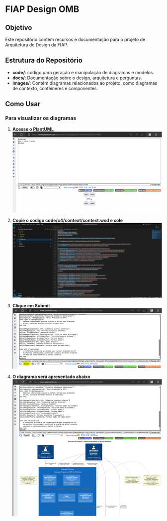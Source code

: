 # FIAP Design OMB

## Objetivo
Este repositório contém recursos e documentação para o projeto de Arquitetura de Design da FIAP.

## Estrutura do Repositório

- **code/**: codigo para geração e manipulação de diagramas e modelos.
- **docs/**: Documentação sobre o design, arquitetura e perguntas.
- **images/**: Contém diagramas relacionados ao projeto, como diagramas de contexto, contêineres e componentes.



## Como Usar

### Para visualizar os diagramas
1. **Acesse o [PlantUML](https://www.plantuml.com/plantuml/uml/SyfFKj2rKt3CoKnELR1Io4ZDoSa70000)**
![](./images/plantuml/plantuml.png)

2. **Copie o codigo code/c4/context/context.wsd e cole**
![](./images/plantuml/copiacola.png)

3. **Clique em Submit**
![](./images/plantuml/plantuml_submit.png)

4. **O diagrama será apresentado abaixo**
![](./images/plantuml/plantuml_view.png)